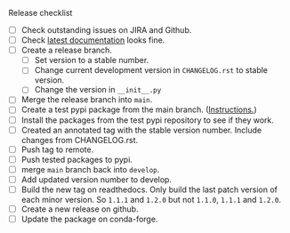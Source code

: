 Release checklist
- [ ] Check outstanding issues on JIRA and Github.
- [ ] Check [latest documentation](https://python-isal.readthedocs.io/en/latest/) looks fine.
- [ ] Create a release branch.
  - [ ] Set version to a stable number.
  - [ ] Change current development version in `CHANGELOG.rst` to stable version.
  - [ ] Change the version in `__init__.py`
- [ ] Merge the release branch into `main`.
- [ ] Create a test pypi package from the main branch. ([Instructions.](
https://packaging.python.org/tutorials/packaging-projects/#generating-distribution-archives
))
- [ ] Install the packages from the test pypi repository to see if they work.
- [ ] Created an annotated tag with the stable version number. Include changes 
from CHANGELOG.rst.
- [ ] Push tag to remote.
- [ ] Push tested packages to pypi.
- [ ] merge `main` branch back into `develop`.
- [ ] Add updated version number to develop.
- [ ] Build the new tag on readthedocs. Only build the last patch version of
each minor version. So `1.1.1` and `1.2.0` but not `1.1.0`, `1.1.1` and `1.2.0`.
- [ ] Create a new release on github.
- [ ] Update the package on conda-forge.
